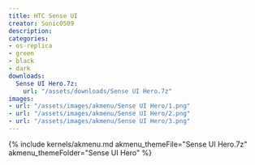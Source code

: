 ```yaml
---
title: HTC Sense UI
creator: Sonic0509
description: 
categories:
- os-replica
- green
- black
- dark
downloads:
  Sense UI Hero.7z:
    url: "/assets/downloads/Sense UI Hero.7z"
images:
- url: "/assets/images/akmenu/Sense UI Hero/1.png"
- url: "/assets/images/akmenu/Sense UI Hero/2.png"
- url: "/assets/images/akmenu/Sense UI Hero/3.png"
---
```


{% include kernels/akmenu.md akmenu_themeFile="Sense UI Hero.7z" akmenu_themeFolder="Sense UI Hero" %}
